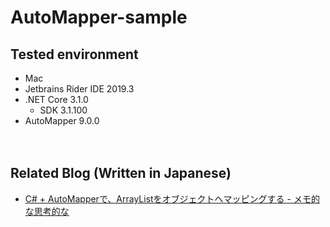 AutoMapper-sample
===

## Tested environment

- Mac
- Jetbrains Rider IDE 2019.3
- .NET Core 3.1.0
  - SDK 3.1.100
- AutoMapper 9.0.0

　  

## Related Blog (Written in Japanese)

- [C# + AutoMapperで、ArrayListをオブジェクトへマッピングする - メモ的な思考的な](https://thinkami.hatenablog.com/entry/2020/01/20/082819)